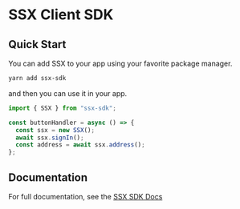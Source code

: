 # SSX Client SDK

## Quick Start

You can add SSX to your app using your favorite package manager.

```bash
yarn add ssx-sdk
```

and then you can use it in your app.

```js
import { SSX } from "ssx-sdk";

const buttonHandler = async () => {
  const ssx = new SSX();
  await ssx.signIn();
  const address = await ssx.address();
};
```

## Documentation

For full documentation, see the [SSX SDK Docs](https://docs.ssx.id)
